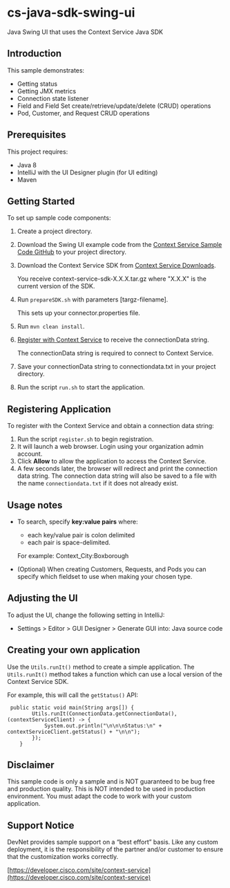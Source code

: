 # cs-java-sdk-swing-ui
Java Swing UI that uses the Context Service Java SDK

## Introduction 
This sample demonstrates:

* Getting status
* Getting JMX metrics
* Connection state listener
* Field and Field Set create/retrieve/update/delete (CRUD) operations
* Pod, Customer, and Request CRUD operations  

## Prerequisites
This project requires:

* Java 8
* IntelliJ with the UI Designer plugin (for UI editing)
* Maven

## Getting Started
To set up sample code components:

1. Create a project directory.
2. Download the Swing UI example code from the [Context Service Sample Code GitHub](https://github.com/CiscoDevNet/context-service-sample-code) to your project directory.
3. Download the Context Service SDK from [Context Service Downloads](https://developer.cisco.com/fileMedia/download/dcf47513-a2cb-407c-b8a5-cc0d8f620405).
    
    You receive context-service-sdk-X.X.X.tar.gz where "X.X.X" is the current version of the SDK.
4. Run `prepareSDK.sh` with parameters \[targz-filename\].
    
    This sets up your connector.properties file.
5. Run `mvn clean install`.
7. [Register with Context Service](https://developer.cisco.com/site/context-service/documents/context-service-sdk-guide/index.gsp#register-your-application-with-context-service) to receive the connectionData string. 

    The connectionData string is required to connect to Context Service.
8. Save your connectionData string to connectiondata.txt in your project directory.

9. Run the script `run.sh` to start the application.

## Registering Application
To register with the Context Service and obtain a connection data string:

1. Run the script `register.sh` to begin registration.
2. It will launch a web browser.  Login using your organization admin account.
3. Click **Allow** to allow the application to access the Context Service.
4. A few seconds later, the browser will redirect and print the connection data string.  The connection data string will also be saved to a file with the name `connectiondata.txt` if it does not already exist.

## Usage notes

* To search, specify **key:value pairs** where: 
    * each key/value pair is colon delimited 
    * each pair is space-delimited.
   
   For example: Context_City:Boxborough
* (Optional) When creating Customers, Requests, and Pods you can specify which fieldset to use when making your chosen type.
  
## Adjusting the UI
To adjust the UI, change the following setting in IntelliJ:

* Settings > Editor > GUI Designer > Generate GUI into: Java source code

## Creating your own application
Use the `Utils.runIt()` method to create a simple application. The `Utils.runIt()` method takes a function which can use a local version of the Context Service SDK.

For example, this will call the `getStatus()` API:

     public static void main(String args[]) {
            Utils.runIt(ConnectionData.getConnectionData(), (contextServiceClient) -> {
                System.out.println("\n\n\nStatus:\n" + contextServiceClient.getStatus() + "\n\n");
            });
        }

## Disclaimer
This sample code is only a sample and is NOT guaranteed to be bug free and production quality. This is NOT intended to be used in production environment. You must adapt the code to work with your custom application.

## Support Notice

DevNet provides sample support on a “best effort” basis. Like any custom deployment, it is the responsibility of the partner and/or customer to ensure that the customization works correctly.

[https://developer.cisco.com/site/context-service](https://developer.cisco.com/site/context-service)
